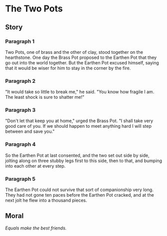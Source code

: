 
# The Two Pots

## Story


### Paragraph 1

Two Pots, one of brass and the other of clay, stood together on the hearthstone. One day the Brass Pot proposed to the Earthen Pot that they go out into the world together. But the Earthen Pot excused himself, saying that it would be wiser for him to stay in the corner by the fire.



### Paragraph 2

"It would take so little to break me," he said. "You know how fragile I am. The least shock is sure to shatter me!"



### Paragraph 3

"Don't let that keep you at home," urged the Brass Pot. "I shall take very good care of you. If we should happen to meet anything hard I will step between and save you."



### Paragraph 4

So the Earthen Pot at last consented, and the two set out side by side, jolting along on three stubby legs first to this side, then to that, and bumping into each other at every step.



### Paragraph 5

The Earthen Pot could not survive that sort of companionship very long. They had not gone ten paces before the Earthen Pot cracked, and at the next jolt he flew into a thousand pieces.



## Moral

_Equals make the best friends._

